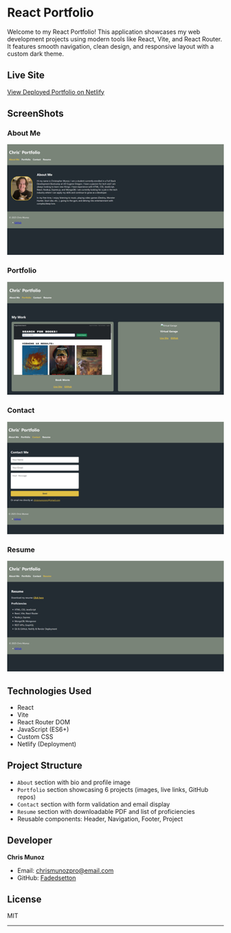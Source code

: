 # React Portfolio

Welcome to my React Portfolio! This application showcases my web development projects using modern tools like React, Vite, and React Router. It features smooth navigation, clean design, and responsive layout with a custom dark theme.

##  Live Site

 [View Deployed Portfolio on Netlify](https://chris-munoz-portfolio.netlify.app/)

##  ScreenShots

###  About Me
![About Me](./src/assets/about-screenshot.png)

###  Portfolio
![Portfolio](./src/assets/portfolio-screenshot.png)

###  Contact
![Contact](./src/assets/contact-screenshot.png)

###  Resume
![Resume](./src/assets/resume-screenshot.png)


##  Technologies Used

- React
- Vite
- React Router DOM
- JavaScript (ES6+)
- Custom CSS
- Netlify (Deployment)

## Project Structure

- `About` section with bio and profile image
- `Portfolio` section showcasing 6 projects (images, live links, GitHub repos)
- `Contact` section with form validation and email display
- `Resume` section with downloadable PDF and list of proficiencies
- Reusable components: Header, Navigation, Footer, Project

##  Developer

**Chris Munoz**

-  Email: [chrismunozpro@email.com](chrismunozpro@gmail.com)
-  GitHub: [ Fadedsetton](https://github.com/FadedSetton)

##  License

MIT

---

